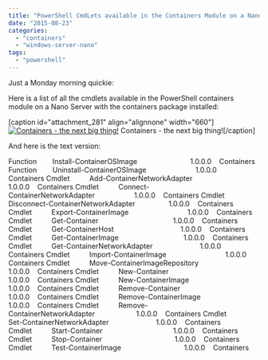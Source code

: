 ```yaml
---
title: "PowerShell CmdLets available in the Containers Module on a Nano Server"
date: "2015-08-23"
categories: 
  - "containers"
  - "windows-server-nano"
tags: 
  - "powershell"
---
```


Just a Monday morning quickie:

Here is a list of all the cmdlets available in the PowerShell containers module on a Nano Server with the containers package installed:

\[caption id="attachment\_281" align="alignnone" width="660"\][![Containers - the next big thing!](https://dscottraynsford.files.wordpress.com/2015/08/ss_nano_containers.png?w=660)](https://dscottraynsford.files.wordpress.com/2015/08/ss_nano_containers.png) Containers - the next big thing!\[/caption\]

And here is the text version:

Function        Install-ContainerOSImage                           1.0.0.0    Containers
Function        Uninstall-ContainerOSImage                         1.0.0.0    Containers
Cmdlet          Add-ContainerNetworkAdapter                        1.0.0.0    Containers
Cmdlet          Connect-ContainerNetworkAdapter                    1.0.0.0    Containers
Cmdlet          Disconnect-ContainerNetworkAdapter                 1.0.0.0    Containers
Cmdlet          Export-ContainerImage                              1.0.0.0    Containers
Cmdlet          Get-Container                                      1.0.0.0    Containers
Cmdlet          Get-ContainerHost                                  1.0.0.0    Containers
Cmdlet          Get-ContainerImage                                 1.0.0.0    Containers
Cmdlet          Get-ContainerNetworkAdapter                        1.0.0.0    Containers
Cmdlet          Import-ContainerImage                              1.0.0.0    Containers
Cmdlet          Move-ContainerImageRepository                      1.0.0.0    Containers
Cmdlet          New-Container                                      1.0.0.0    Containers
Cmdlet          New-ContainerImage                                 1.0.0.0    Containers
Cmdlet          Remove-Container                                   1.0.0.0    Containers
Cmdlet          Remove-ContainerImage                              1.0.0.0    Containers
Cmdlet          Remove-ContainerNetworkAdapter                     1.0.0.0    Containers
Cmdlet          Set-ContainerNetworkAdapter                        1.0.0.0    Containers
Cmdlet          Start-Container                                    1.0.0.0    Containers
Cmdlet          Stop-Container                                     1.0.0.0    Containers
Cmdlet          Test-ContainerImage                                1.0.0.0    Containers
